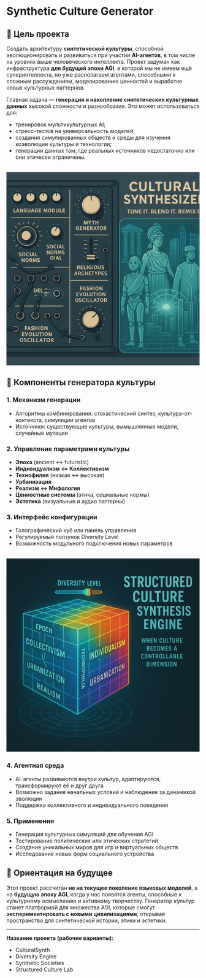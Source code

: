# Synthetic Culture Generator

## 🎯 Цель проекта

Создать архитектуру **синтетической культуры**, способной эволюционировать и развиваться при участии **AI-агентов**, в том числе на уровнях выше человеческого интеллекта. Проект задуман как инфраструктура **для будущей эпохи AGI**, в которой мы не имеем ещё суперинтеллекта, но уже располагаем агентами, способными к сложным рассуждениям, моделированию ценностей и выработке новых культурных паттернов.

Главная задача — **генерация и накопление синтетических культурных данных** высокой сложности и разнообразия. Это может использоваться для:

* тренировок мультикультурных AI;
* стресс-тестов на универсальность моделей;
* создания симулированных обществ и среды для изучения коэволюции культуры и технологии;
* генерации данных там, где реальных источников недостаточно или они этически ограничены.


<br><img src="https://github.com/QuasiIdeas/BunchOfQuasiIdeas/blob/main/images/culture_synt1.png" alt="График" width="600">

## 🔧 Компоненты генератора культуры

### 1. Механизм генерации

* Алгоритмы комбинирования: стохастический синтез, культура-от-контекста, симуляции агентов
* Источники: существующие культуры, вымышленные модели, случайные мутации

### 2. Управление параметрами культуры

* **Эпоха** (ancient ↔ futuristic)
* **Индивидуализм ↔ Коллективизм**
* **Технофилия** (низкая ↔ высокая)
* **Урбанизация**
* **Реализм ↔ Мифология**
* **Ценностные системы** (этика, социальные нормы)
* **Эстетика** (визуальные и аудио паттерны)

### 3. Интерфейс конфигурации

* Голографический куб или панель управления
* Регулируемый ползунок Diversity Level
* Возможность модульного подключения новых параметров

<br><img src="https://github.com/QuasiIdeas/BunchOfQuasiIdeas/blob/main/images/culture_synt2.png" alt="График" width="600">

### 4. Агентная среда

* AI-агенты развиваются внутри культур, адаптируются, трансформируют её и друг друга
* Возможно задание начальных условий и наблюдение за динамикой эволюции
* Поддержка коллективного и индивидуального поведения

### 5. Применения

* Генерация культурных симуляций для обучения AGI
* Тестирование политических или этических стратегий
* Создание уникальных миров для игр и виртуальных обществ
* Исследование новых форм социального устройства

## 🌌 Ориентация на будущее

Этот проект рассчитан **не на текущее поколение языковых моделей**, а на **будущую эпоху AGI**, когда у нас появятся агенты, способные к культурному осмыслению и активному творчеству. Генератор культур станет платформой для множества AGI, которые смогут **экспериментировать с новыми цивилизациями**, открывая пространство для синтетической истории, этики и эстетики.

---

**Название проекта (рабочие варианты):**

* CulturalSynth
* Diversity Engine
* Synthetic Societies
* Structured Culture Lab
